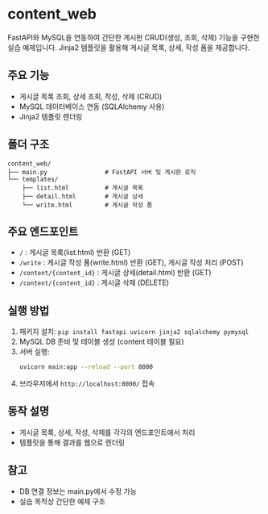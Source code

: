 # content_web

FastAPI와 MySQL을 연동하여 간단한 게시판 CRUD(생성, 조회, 삭제) 기능을 구현한 실습 예제입니다. Jinja2 템플릿을 활용해 게시글 목록, 상세, 작성 폼을 제공합니다.

## 주요 기능
- 게시글 목록 조회, 상세 조회, 작성, 삭제 (CRUD)
- MySQL 데이터베이스 연동 (SQLAlchemy 사용)
- Jinja2 템플릿 렌더링

## 폴더 구조
```
content_web/
├── main.py                # FastAPI 서버 및 게시판 로직
└── templates/
    ├── list.html          # 게시글 목록
    ├── detail.html        # 게시글 상세
    └── write.html         # 게시글 작성 폼
```

## 주요 엔드포인트
- `/` : 게시글 목록(list.html) 반환 (GET)
- `/write` : 게시글 작성 폼(write.html) 반환 (GET), 게시글 작성 처리 (POST)
- `/content/{content_id}` : 게시글 상세(detail.html) 반환 (GET)
- `/content/{content_id}` : 게시글 삭제 (DELETE)

## 실행 방법
1. 패키지 설치: `pip install fastapi uvicorn jinja2 sqlalchemy pymysql`
2. MySQL DB 준비 및 테이블 생성 (content 테이블 필요)
3. 서버 실행:
   ```bash
   uvicorn main:app --reload --port 8000
   ```
4. 브라우저에서 `http://localhost:8000/` 접속

## 동작 설명
- 게시글 목록, 상세, 작성, 삭제를 각각의 엔드포인트에서 처리
- 템플릿을 통해 결과를 웹으로 렌더링

## 참고
- DB 연결 정보는 main.py에서 수정 가능
- 실습 목적상 간단한 예제 구조
